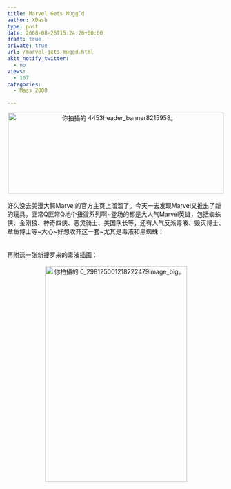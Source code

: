 ```yaml
---
title: Marvel Gets Mugg’d
author: XDash
type: post
date: 2008-08-26T15:24:26+00:00
draft: true
private: true
url: /marvel-gets-muggd.html
aktt_notify_twitter:
  - no
views:
  - 167
categories:
  - Mass 2008

---
```

<div style="text-align: center">
  <img loading="lazy" decoding="async" class="reflect" title="" height="188" alt="你拍攝的 4453header_banner8215958。" src="http://farm4.static.flickr.com/3093/2800290018_b3ff73f6fa.jpg?v=0" width="500" onload="show_notes_initially();" />
</div>

<div style="">
  &nbsp;
</div>

<div>
  好久没去美漫大鳄Marvel的官方主页上溜溜了。今天一去发现Marvel又推出了新的玩具。匪常Q匪常Q地个扭蛋系列啊~登场的都是大人气Marvel英雄，包括蜘蛛侠、金刚狼、神奇四侠、恶灵骑士、美国队长等，还有人气反派毒液、毁灭博士、章鱼博士等~大心~好想收齐这一套~尤其是毒液和黑蜘蛛！
</div>

<div>
  &nbsp;
</div>

<div style="text-align: center">
  <img decoding="async" src="http://farm4.static.flickr.com/3064/2800290028_57b88ba827_o.jpg" alt="" />
</div>

<div style="text-align: center">
  &nbsp;
</div>

<div>
  再附送一张新搜罗来的毒液插画：
</div>

<div>
  &nbsp;
</div>

<div style="text-align: center">
  <img loading="lazy" decoding="async" class="reflect" title="" height="500" alt="你拍攝的 0_298125001218222479image_big。" src="http://farm4.static.flickr.com/3115/2800290030_00bc0d5999.jpg?v=0" width="329" onload="show_notes_initially();" />
</div>